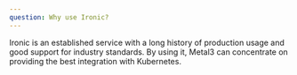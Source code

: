 ```yaml
---
question: Why use Ironic?
---
```


Ironic is an established service with a long history of production usage and good support for industry standards. By using it, Metal3 can concentrate on providing the best integration with Kubernetes.
